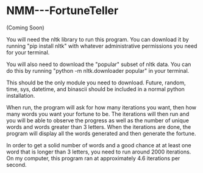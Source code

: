 # NMM---FortuneTeller
(Coming Soon)

You will need the nltk library to run this program.
You can download it by running "pip install nltk" with whatever administrative permissions you need for your terminal. 


You will also need to download the "popular" subset of nltk data. 
You can do this by running "python -m nltk.downloader popular" in your terminal.


This should be the only module you need to download. 
Future, random, time, sys, datetime, and binascii should be included in a normal python installation.


When run, the program will ask for how many iterations you want, then how many words you want your fortune to be.
The iterations will then run and you will be able to observe the progress as well as the number of unique words and words greater than 3 letters. When the iterations are done, the program will display all the words generated and then generate the fortune.

In order to get a solid number of words and a good chance at at least one word that is longer than 3 letters, you need to run around 2000 iterations.
On my computer, this program ran at approximately 4.6 iterations per second.

